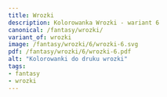 ```yaml
---
title: Wrozki
description: Kolorowanka Wrozki - wariant 6
canonical: /fantasy/wrozki/
variant_of: wrozki
image: /fantasy/wrozki/6/wrozki-6.svg
pdf: /fantasy/wrozki/6/wrozki-6.pdf
alt: "Kolorowanki do druku wrozki"
tags:
- fantasy
- wrozki
---
```

